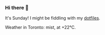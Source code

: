 ### Hi there :wave:

It's Sunday! I might be fiddling with my [dotfiles](https://github.com/bewuethr/dotfiles).

Weather in Toronto: mist, at +22°C.
